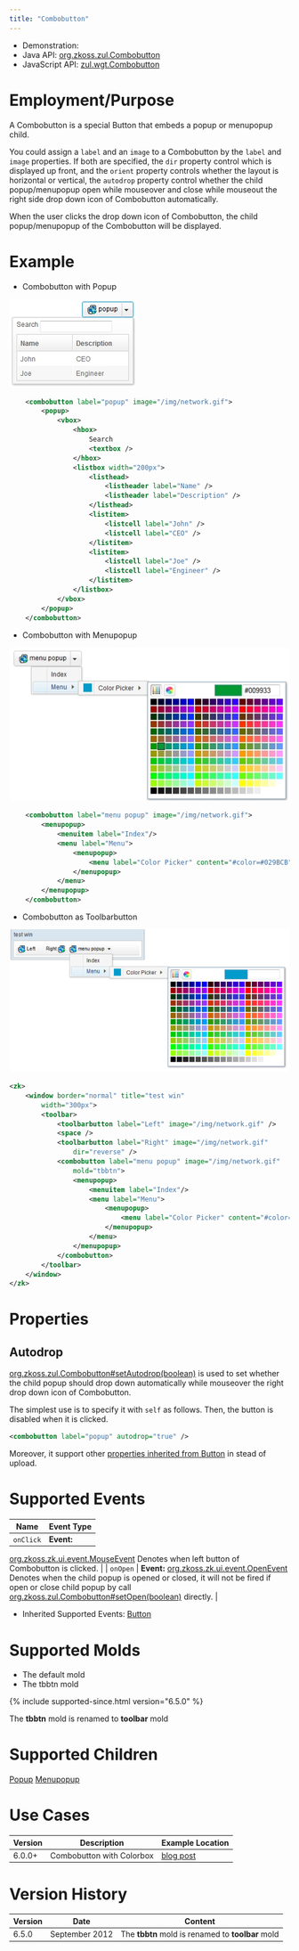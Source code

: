 ```yaml
---
title: "Combobutton"
---
```



- Demonstration:
- Java API: [org.zkoss.zul.Combobutton](https://www.zkoss.org/javadoc/latest/zk/org/zkoss/zul/Combobutton.html)
- JavaScript API:
  [zul.wgt.Combobutton](https://www.zkoss.org/javadoc/latest/jsdoc/classes/zul.wgt.Combobutton.html)


# Employment/Purpose

A Combobutton is a special Button that embeds a popup or menupopup
child.

You could assign a `label` and an `image` to a Combobutton by the
`label` and `image` properties. If both are specified, the `dir`
property control which is displayed up front, and the `orient` property
controls whether the layout is horizontal or vertical, the `autodrop`
property control whether the child popup/menupopup open while mouseover
and close while mouseout the right side drop down icon of Combobutton
automatically.

When the user clicks the drop down icon of Combobutton, the child
popup/menupopup of the Combobutton will be displayed.

# Example

- Combobutton with Popup

![](/zk_component_ref/images/ZKComRef_Combobutton_with_Popup.jpg)

```xml
    <combobutton label="popup" image="/img/network.gif">
        <popup>
            <vbox>
                <hbox>
                    Search
                    <textbox />
                </hbox>
                <listbox width="200px">
                    <listhead>
                        <listheader label="Name" />
                        <listheader label="Description" />
                    </listhead>
                    <listitem>
                        <listcell label="John" />
                        <listcell label="CEO" />
                    </listitem>
                    <listitem>
                        <listcell label="Joe" />
                        <listcell label="Engineer" />
                    </listitem>
                </listbox>
            </vbox>
        </popup>
    </combobutton>
```

- Combobutton with Menupopup

![](/zk_component_ref/images/ZKComRef_Combobutton_with_Menupopup.jpg)

```xml
    <combobutton label="menu popup" image="/img/network.gif">
        <menupopup>
            <menuitem label="Index"/>
            <menu label="Menu">
                <menupopup>
                    <menu label="Color Picker" content="#color=#029BCB" />
                </menupopup>
            </menu>
        </menupopup>
    </combobutton>
```

- Combobutton as Toolbarbutton

![](/zk_component_ref/images/ZKComRef_Combobutton_ToolbarbuttonMold.png)

```xml
<zk>
    <window border="normal" title="test win"
        width="300px">
        <toolbar>
            <toolbarbutton label="Left" image="/img/network.gif" />
            <space />
            <toolbarbutton label="Right" image="/img/network.gif"
                dir="reverse" />
            <combobutton label="menu popup" image="/img/network.gif"
                mold="tbbtn">
                <menupopup>
                    <menuitem label="Index"/>
                    <menu label="Menu">
                        <menupopup>
                            <menu label="Color Picker" content="#color=#029BCB" />
                        </menupopup>
                    </menu>
                </menupopup>
            </combobutton>
        </toolbar>
    </window>
</zk>
```

# Properties

## Autodrop

[org.zkoss.zul.Combobutton#setAutodrop(boolean)](https://www.zkoss.org/javadoc/latest/zk/org/zkoss/zul/Combobutton.html#setAutodrop(boolean))
is used to set whether the child popup should drop down automatically
while mouseover the right drop down icon of Combobutton.

The simplest use is to specify it with `self` as follows. Then, the
button is disabled when it is clicked.

```xml
<combobutton label="popup" autodrop="true" />
```

Moreover, it support other [ properties inherited from Button]({{site.baseurl}}/zk_component_ref/button#Properties)
in stead of upload.

# Supported Events

| Name | Event Type |
|---|---|
| `onClick` | **Event:**
[org.zkoss.zk.ui.event.MouseEvent](https://www.zkoss.org/javadoc/latest/zk/org/zkoss/zk/ui/event/MouseEvent.html)
Denotes when left button of Combobutton is clicked. |
| `onOpen` | **Event:**
[org.zkoss.zk.ui.event.OpenEvent](https://www.zkoss.org/javadoc/latest/zk/org/zkoss/zk/ui/event/OpenEvent.html)
Denotes when the child popup is opened or closed, it will not be
fired if open or close child popup by call
[org.zkoss.zul.Combobutton#setOpen(boolean)](https://www.zkoss.org/javadoc/latest/zk/org/zkoss/zul/Combobutton.html#setOpen(boolean))
directly. |

- Inherited Supported Events: [ Button]({{site.baseurl}}/zk_component_ref/button#Supported_Events)

# Supported Molds

- The default mold
- The tbbtn mold

{% include supported-since.html version="6.5.0" %}

The **tbbtn** mold is renamed to **toolbar** mold

# Supported Children

[ Popup]({{site.baseurl}}/zk_component_ref/popup) [ Menupopup]({{site.baseurl}}/zk_component_ref/menupopup)

# Use Cases

| Version | Description               | Example Location                                              |
|---------|---------------------------|---------------------------------------------------------------|
| 6.0.0+  | Combobutton with Colorbox | [blog post](http://blog.zkoss.org/index.php/tag/combobutton/) |

# Version History



| Version | Date           | Content                                           |
|---------|----------------|---------------------------------------------------|
| 6.5.0   | September 2012 | The **tbbtn** mold is renamed to **toolbar** mold |


